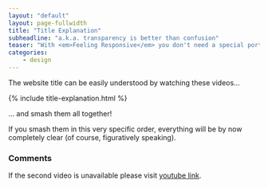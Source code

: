 ```yaml
---
layout: "default"
layout: page-fullwidth
title: "Title Explanation"
subheadline: "a.k.a. transparency is better than confusion"
teaser: "With <em>Feeling Responsive</em> you don't need a special portfolio template. Just check out the great possibilities of the <a href='http://foundation.zurb.com/docs/components/grid.html'>foundation grid</a> and experiment with it."
categories:
    - design
---
```


The website title can be easily understood by watching these videos...


{% include title-explanation.html %}


... and smash them all together!

If you smash them in this very specific order, everything will be by now completely clear (of course, figuratively speaking).

### Comments

If the second video is unavailable please visit [youtube link](https://www.youtube.com/watch?v=NgzRea-9TuI).